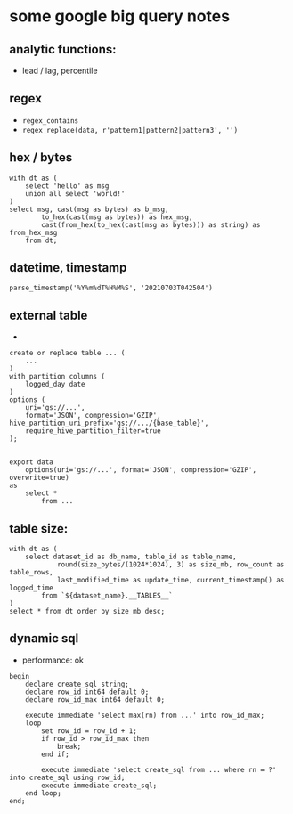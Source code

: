 # some google big query notes

## analytic functions:
* lead / lag, percentile

## regex
* `regex_contains`
* `regex_replace(data, r'pattern1|pattern2|pattern3', '')`

## hex / bytes
```
with dt as (
    select 'hello' as msg
    union all select 'world!'
)
select msg, cast(msg as bytes) as b_msg,
        to_hex(cast(msg as bytes)) as hex_msg,
        cast(from_hex(to_hex(cast(msg as bytes))) as string) as from_hex_msg
    from dt;
```

## datetime, timestamp
```
parse_timestamp('%Y%m%dT%H%M%S', '20210703T042504')
```

## external table
*
```
create or replace table ... (
    ...
)
with partition columns (
    logged_day date
)
options (
    uri='gs://...',
    format='JSON', compression='GZIP', hive_partition_uri_prefix='gs://.../{base_table}',
    require_hive_partition_filter=true
);


export data
    options(uri='gs://...', format='JSON', compression='GZIP', overwrite=true)
as
    select *
        from ...
```

## table size:
```
with dt as (
    select dataset_id as db_name, table_id as table_name,
            round(size_bytes/(1024*1024), 3) as size_mb, row_count as table_rows,
            last_modified_time as update_time, current_timestamp() as logged_time
        from `${dataset_name}.__TABLES__`
)
select * from dt order by size_mb desc;
```

## dynamic sql
* performance: ok
```
begin
    declare create_sql string;
    declare row_id int64 default 0;
    declare row_id_max int64 default 0;

    execute immediate 'select max(rn) from ...' into row_id_max;
    loop
        set row_id = row_id + 1;
        if row_id > row_id_max then
            break;
        end if;

        execute immediate 'select create_sql from ... where rn = ?' into create_sql using row_id;
        execute immediate create_sql;
    end loop;
end;
```